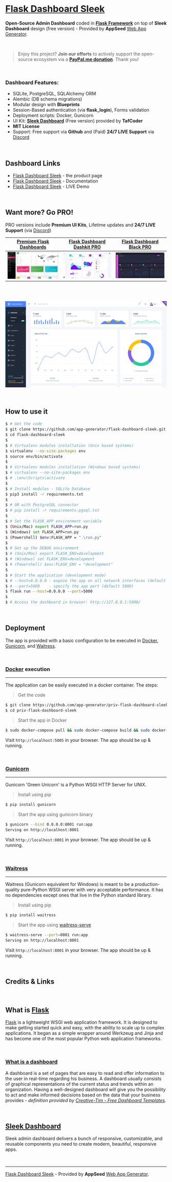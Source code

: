 # [Flask Dashboard Sleek](https://appseed.us/admin-dashboards/flask-dashboard-sleek)

**Open-Source Admin Dashboard** coded in **[Flask Framework](https://palletsprojects.com/p/flask/)** on top of **Sleek Dashboard** design (free version) - Provided by **AppSeed** [Web App Generator](https://appseed.us/app-generator).

<br />

> Enjoy this project? **Join our efforts** to actively support the open-source ecosystem via a **[PayPal.me donation](https://paypal.me/appseed)**. Thank you!

<br />

### Dashboard Features:

- SQLite, PostgreSQL, SQLAlchemy ORM
- Alembic (DB schema migrations)
- Modular design with **Blueprints**
- Session-Based authentication (via **flask_login**), Forms validation
- Deployment scripts: Docker, Gunicorn
- UI Kit: **[Sleek Dashboard](https://flask-dashboard-sleek.appseed.us/login)** (Free version) provided by **TafCoder**
- **MIT License**
- Support: Free support via **Github** and (Paid) **24/7 LIVE Support** via [Discord](https://discord.gg/fZC6hup)

<br />

## Dashboard Links

- [Flask Dashboard Sleek](https://appseed.us/admin-dashboards/flask-dashboard-sleek) - the product page
- [Flask Dashboard Sleek](https://docs.appseed.us/admin-dashboards/flask-dashboard-sleek/) - Documentation
- [Flask Dashboard Sleek](https://flask-dashboard-sleek.appseed.us/login) - LIVE Demo

<br />

## Want more? Go PRO!

PRO versions include **Premium UI Kits**, Lifetime updates and **24/7 LIVE Support** (via [Discord](https://discord.gg/fZC6hup))

| [Premium Flask Dashboards](https://appseed.us/bundles/flask-admin-dashboards-pro) | [Flask Dashboard Dashkit PRO](https://appseed.us/admin-dashboards/flask-dashboard-dashkit-pro) | [Flask Dashboard Black PRO](https://appseed.us/admin-dashboards/flask-dashboard-black-pro) |
| --- | --- | --- |
| [![Premium Flask Dashboards - Provided by AppSeed.](https://raw.githubusercontent.com/app-generator/static/master/products/flask-dashboard-material-pro-screen.png)](https://appseed.us/bundles/flask-admin-dashboards-pro) | [![Flask Dashboard Dashkit PRO](https://raw.githubusercontent.com/app-generator/static/master/products/flask-dashboard-dashkit-pro-screen.png)](https://appseed.us/admin-dashboards/flask-dashboard-dashkit-pro) | [![Flask Dashboard Black PRO](https://raw.githubusercontent.com/app-generator/static/master/products/flask-dashboard-black-pro-screen.png)](https://appseed.us/admin-dashboards/flask-dashboard-black-pro)

<br />
<br />

![Flask Dashboard Paper Pro - Gif animated intro.](https://raw.githubusercontent.com/app-generator/static/master/products/flask-dashboard-sleek-screen.png)

<br />

## How to use it

```bash
$ # Get the code
$ git clone https://github.com/app-generator/flask-dashboard-sleek.git
$ cd flask-dashboard-sleek
$
$ # Virtualenv modules installation (Unix based systems)
$ virtualenv --no-site-packages env
$ source env/bin/activate
$
$ # Virtualenv modules installation (Windows based systems)
$ # virtualenv --no-site-packages env
$ # .\env\Scripts\activate
$
$ # Install modules - SQLite Database
$ pip3 install -r requirements.txt
$
$ # OR with PostgreSQL connector
$ # pip install -r requirements-pgsql.txt
$
$ # Set the FLASK_APP environment variable
$ (Unix/Mac) export FLASK_APP=run.py
$ (Windows) set FLASK_APP=run.py
$ (Powershell) $env:FLASK_APP = ".\run.py"
$
$ # Set up the DEBUG environment
$ # (Unix/Mac) export FLASK_ENV=development
$ # (Windows) set FLASK_ENV=development
$ # (Powershell) $env:FLASK_ENV = "development"
$
$ # Start the application (development mode)
$ # --host=0.0.0.0 - expose the app on all network interfaces (default 127.0.0.1)
$ # --port=5000    - specify the app port (default 5000)  
$ flask run --host=0.0.0.0 --port=5000
$
$ # Access the dashboard in browser: http://127.0.0.1:5000/
```

<br />

## Deployment

The app is provided with a basic configuration to be executed in [Docker](https://www.docker.com/), [Gunicorn](https://gunicorn.org/), and [Waitress](https://docs.pylonsproject.org/projects/waitress/en/stable/).

<br />

### [Docker](https://www.docker.com/) execution
---

The application can be easily executed in a docker container. The steps:

> Get the code

```bash
$ git clone https://github.com/app-generator/priv-flask-dashboard-sleek.git
$ cd priv-flask-dashboard-sleek
```

> Start the app in Docker

```bash
$ sudo docker-compose pull && sudo docker-compose build && sudo docker-compose up -d
```

Visit `http://localhost:5005` in your browser. The app should be up & running. 

<br />

### [Gunicorn](https://gunicorn.org/)
---

Gunicorn 'Green Unicorn' is a Python WSGI HTTP Server for UNIX.

> Install using pip

```bash
$ pip install gunicorn
```
> Start the app using gunicorn binary

```bash
$ gunicorn --bind 0.0.0.0:8001 run:app
Serving on http://localhost:8001
```

Visit `http://localhost:8001` in your browser. The app should be up & running.


<br />

### [Waitress](https://docs.pylonsproject.org/projects/waitress/en/stable/)
---

Waitress (Gunicorn equivalent for Windows) is meant to be a production-quality pure-Python WSGI server with very acceptable performance. It has no dependencies except ones that live in the Python standard library.

> Install using pip

```bash
$ pip install waitress
```
> Start the app using [waitress-serve](https://docs.pylonsproject.org/projects/waitress/en/stable/runner.html)

```bash
$ waitress-serve --port=8001 run:app
Serving on http://localhost:8001
```

Visit `http://localhost:8001` in your browser. The app should be up & running.

<br />

## Credits & Links

<br />

## What is [Flask](https://www.palletsprojects.com/p/flask/)

[Flask](https://www.palletsprojects.com/p/flask/) is a lightweight WSGI web application framework. It is designed to make getting started quick and easy, with the ability to scale up to complex applications. It began as a simple wrapper around Werkzeug and Jinja and has become one of the most popular Python web application frameworks.

<br />

### [What is a dashboard](https://en.wikipedia.org/wiki/Dashboard_(business))

A dashboard is a set of pages that are easy to read and offer information to the user in real-time regarding his business. A dashboard usually consists of graphical representations of the current status and trends within an organization. Having a well-designed dashboard will give you the possibility to act and make informed decisions based on the data that your business provides - *definition provided by [Creative-Tim - Free Dashboard Templates](https://www.creative-tim.com/blog/web-design/free-dashboard-templates/?ref=appseed)*.

<br />

## [Sleek Dashboard](https://sleek.tafcoder.com/)

Sleek admin dashboard delivers a bunch of responsive, customizable, and reusable components you need to create modern, beautiful, responsive apps.

<br />

---
[Flask Dashboard Sleek](https://appseed.us/admin-dashboards/flask-dashboard-sleek) - Provided by **AppSeed** [Web App Generator](https://appseed.us/app-generator).
